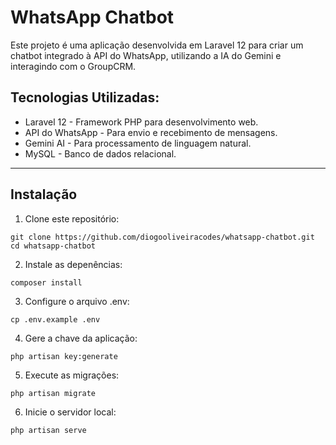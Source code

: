 # WhatsApp Chatbot

 Este projeto é uma aplicação desenvolvida em Laravel 12 para criar um chatbot integrado à API do WhatsApp, utilizando a IA do Gemini e interagindo com o GroupCRM.

## Tecnologias Utilizadas:
- Laravel 12 - Framework PHP para desenvolvimento web.
- API do WhatsApp - Para envio e recebimento de mensagens.
- Gemini AI - Para processamento de linguagem natural.
- MySQL - Banco de dados relacional.

<hr>

## Instalação
1. Clone este repositório:
```
git clone https://github.com/diogooliveiracodes/whatsapp-chatbot.git
cd whatsapp-chatbot
```
2. Instale as depenências:
```
composer install
```
3. Configure o arquivo .env:
```
cp .env.example .env
```
4. Gere a chave da aplicação:
```
php artisan key:generate
```
5. Execute as migrações:
```
php artisan migrate
```
6. Inicie o servidor local:
```
php artisan serve
```
